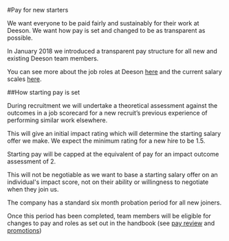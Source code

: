 #Pay for new starters

We want everyone to be paid fairly and sustainably for their work at Deeson. We want how pay is set and changed to be as transparent as possible.

In January 2018 we introduced a transparent pay structure for all new and existing Deeson team members.

You can see more about the job roles at Deeson [here](https://handbook.deeson.co.uk/working-at-deeson/pay-scales/) and the current salary scales [here](https://drive.google.com/file/d/19dbyHOX29yLpNrK3KsywY9CKYXsCSKYm/view?usp=sharing).

##How starting pay is set

During recruitment we will undertake a theoretical assessment against the outcomes in a job scorecard for a new recruit’s previous experience of performing similar work elsewhere. 

This will give an initial impact rating which will determine the starting salary offer we make. We expect the minimum rating for a new hire to be 1.5.

Starting pay will be capped at the equivalent of pay for an impact outcome assessment of 2. 

This will not be negotiable as we want to base a starting salary offer on an individual's impact score, not on their ability or willingness to negotiate when they join us.

The company has a standard six month probation period for all new joiners.

Once this period has been completed, team members will be eligible for changes to pay and roles as set out in the handbook (see [pay review]() and [promotions]())
